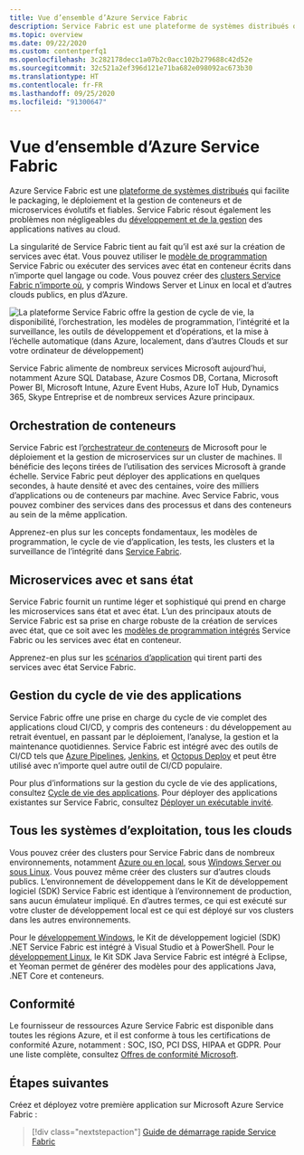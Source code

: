 ```yaml
---
title: Vue d’ensemble d’Azure Service Fabric
description: Service Fabric est une plateforme de systèmes distribués qui permet de créer des microservices évolutifs, fiables et faciles à gérer.
ms.topic: overview
ms.date: 09/22/2020
ms.custom: contentperfq1
ms.openlocfilehash: 3c282178decc1a07b2c0acc102b279688c42d52e
ms.sourcegitcommit: 32c521a2ef396d121e71ba682e098092ac673b30
ms.translationtype: HT
ms.contentlocale: fr-FR
ms.lasthandoff: 09/25/2020
ms.locfileid: "91300647"
---
```

# <a name="overview-of-azure-service-fabric"></a>Vue d’ensemble d’Azure Service Fabric

Azure Service Fabric est une [plateforme de systèmes distribués](#container-orchestration) qui facilite le packaging, le déploiement et la gestion de conteneurs et de microservices évolutifs et fiables. Service Fabric résout également les problèmes non négligeables du [développement et de la gestion](#application-lifecycle-management) des applications natives au cloud.

La singularité de Service Fabric tient au fait qu’il est axé sur la création de services avec état. Vous pouvez utiliser le [modèle de programmation](#stateless-and-stateful-microservices) Service Fabric ou exécuter des services avec état en conteneur écrits dans n’importe quel langage ou code. Vous pouvez créer des [clusters Service Fabric n’importe où](#any-os-any-cloud), y compris Windows Server et Linux en local et d’autres clouds publics, en plus d’Azure.

![La plateforme Service Fabric offre la gestion de cycle de vie, la disponibilité, l’orchestration, les modèles de programmation, l’intégrité et la surveillance, les outils de développement et d’opérations, et la mise à l’échelle automatique (dans Azure, localement, dans d’autres Clouds et sur votre ordinateur de développement)][Image1]

Service Fabric alimente de nombreux services Microsoft aujourd’hui, notamment Azure SQL Database, Azure Cosmos DB, Cortana, Microsoft Power BI, Microsoft Intune, Azure Event Hubs, Azure IoT Hub, Dynamics 365, Skype Entreprise et de nombreux services Azure principaux.

## <a name="container-orchestration"></a>Orchestration de conteneurs

Service Fabric est l’[orchestrateur de conteneurs](service-fabric-cluster-resource-manager-introduction.md) de Microsoft pour le déploiement et la gestion de microservices sur un cluster de machines. Il bénéficie des leçons tirées de l’utilisation des services Microsoft à grande échelle. Service Fabric peut déployer des applications en quelques secondes, à haute densité et avec des centaines, voire des milliers d’applications ou de conteneurs par machine. Avec Service Fabric, vous pouvez combiner des services dans des processus et dans des conteneurs au sein de la même application.

Apprenez-en plus sur les concepts fondamentaux, les modèles de programmation, le cycle de vie d’application, les tests, les clusters et la surveillance de l’intégrité dans [Service Fabric](service-fabric-content-roadmap.md).

## <a name="stateless-and-stateful-microservices"></a>Microservices avec et sans état

Service Fabric fournit un runtime léger et sophistiqué qui prend en charge les microservices sans état et avec état. L’un des principaux atouts de Service Fabric est sa prise en charge robuste de la création de services avec état, que ce soit avec les [modèles de programmation intégrés](service-fabric-choose-framework.md) Service Fabric ou les services avec état en conteneur.

Apprenez-en plus sur les [scénarios d’application](service-fabric-application-scenarios.md) qui tirent parti des services avec état Service Fabric.

## <a name="application-lifecycle-management"></a>Gestion du cycle de vie des applications

Service Fabric offre une prise en charge du cycle de vie complet des applications cloud CI/CD, y compris des conteneurs : du développement au retrait éventuel, en passant par le déploiement, l’analyse, la gestion et la maintenance quotidiennes. Service Fabric est intégré avec des outils de CI/CD tels que [Azure Pipelines](https://www.visualstudio.com/team-services/), [Jenkins](https://jenkins.io/index.html), et [Octopus Deploy](https://octopus.com/) et peut être utilisé avec n’importe quel autre outil de CI/CD populaire.

Pour plus d’informations sur la gestion du cycle de vie des applications, consultez [Cycle de vie des applications](service-fabric-application-lifecycle.md). Pour déployer des applications existantes sur Service Fabric, consultez [Déployer un exécutable invité](service-fabric-deploy-existing-app.md).

## <a name="any-os-any-cloud"></a>Tous les systèmes d’exploitation, tous les clouds

Vous pouvez créer des clusters pour Service Fabric dans de nombreux environnements, notamment [Azure ou en local](service-fabric-deploy-anywhere.md), sous [Windows Server ou sous Linux](service-fabric-linux-windows-differences.md). Vous pouvez même créer des clusters sur d’autres clouds publics. L’environnement de développement dans le Kit de développement logiciel (SDK) Service Fabric est identique à l’environnement de production, sans aucun émulateur impliqué. En d’autres termes, ce qui est exécuté sur votre cluster de développement local est ce qui est déployé sur vos clusters dans les autres environnements.

Pour le [développement Windows](service-fabric-get-started.md), le Kit de développement logiciel (SDK) .NET Service Fabric est intégré à Visual Studio et à PowerShell. Pour le [développement Linux](service-fabric-get-started-linux.md), le Kit SDK Java Service Fabric est intégré à Eclipse, et Yeoman permet de générer des modèles pour des applications Java, .NET Core et conteneurs.

## <a name="compliance"></a>Conformité

Le fournisseur de ressources Azure Service Fabric est disponible dans toutes les régions Azure, et il est conforme à tous les certifications de conformité Azure, notamment : SOC, ISO, PCI DSS, HIPAA et GDPR. Pour une liste complète, consultez [Offres de conformité Microsoft](https://www.microsoft.com/trustcenter/compliance/complianceofferings).

## <a name="next-steps"></a>Étapes suivantes

Créez et déployez votre première application sur Microsoft Azure Service Fabric :

> [!div class="nextstepaction"]
> [Guide de démarrage rapide Service Fabric][sf-quickstart]

[Image1]: media/service-fabric-overview/Service-Fabric-Overview.png
[sf-quickstart]: ./service-fabric-quickstart-dotnet.md
